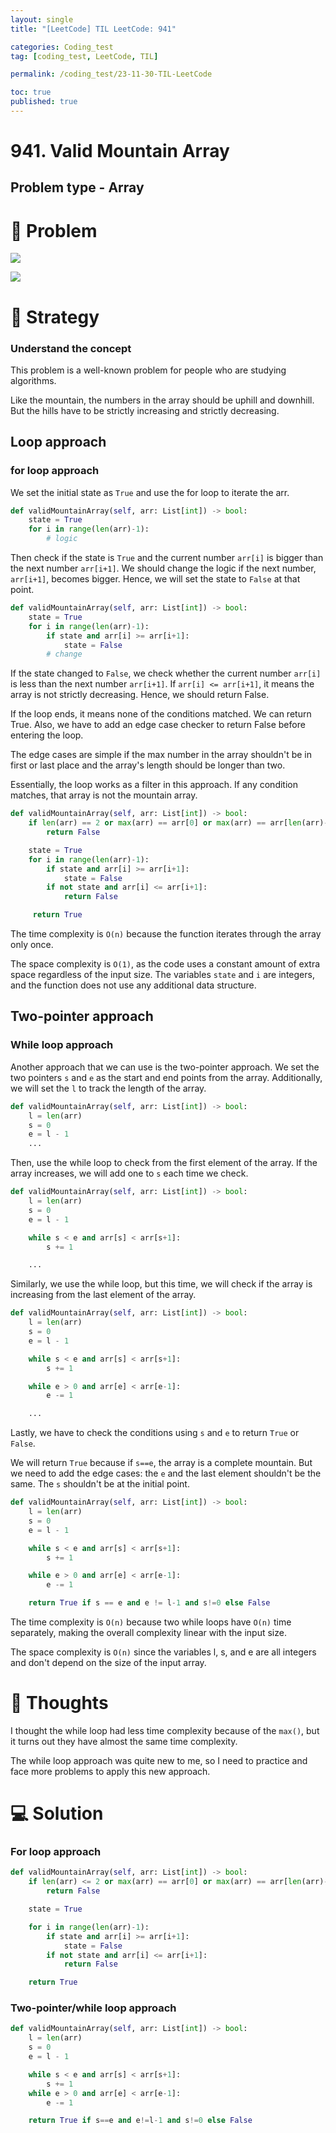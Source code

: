 ```yaml
---
layout: single
title: "[LeetCode] TIL LeetCode: 941"

categories: Coding_test
tag: [coding_test, LeetCode, TIL]

permalink: /coding_test/23-11-30-TIL-LeetCode

toc: true
published: true
---
```


# 941. Valid Mountain Array

## Problem type - Array

# 🧩 Problem

![](https://velog.velcdn.com/images/devbang/post/9b63e5b9-7a43-4bc9-8ecd-99ef3d68de3d/image.png)

![](https://velog.velcdn.com/images/devbang/post/5d929a29-08d5-4243-b57e-bf33c5fd852f/image.png)

# 🎯 Strategy

### Understand the concept

This problem is a well-known problem for people who are studying algorithms.

Like the mountain, the numbers in the array should be uphill and downhill. But the hills have to be strictly increasing and strictly decreasing.

## Loop approach

### for loop approach

We set the initial state as `True` and use the for loop to iterate the arr.

```python
def validMountainArray(self, arr: List[int]) -> bool:
	state = True
    for i in range(len(arr)-1):
    	# logic
```

Then check if the state is `True` and the current number `arr[i]` is bigger than the next number `arr[i+1]`. We should change the logic if the next number, `arr[i+1]`, becomes bigger. Hence, we will set the state to `False` at that point.

```python
def validMountainArray(self, arr: List[int]) -> bool:
	state = True
    for i in range(len(arr)-1):
    	if state and arr[i] >= arr[i+1]:
        	state = False
        # change
```

If the state changed to `False`, we check whether the current number `arr[i]` is less than the next number `arr[i+1]`. If `arr[i] <= arr[i+1]`, it means the array is not strictly decreasing. Hence, we should return False.

If the loop ends, it means none of the conditions matched. We can return True. Also, we have to add an edge case checker to return False before entering the loop.

The edge cases are simple if the max number in the array shouldn't be in first or last place and the array's length should be longer than two.

Essentially, the loop works as a filter in this approach. If any condition matches, that array is not the mountain array.

```python
def validMountainArray(self, arr: List[int]) -> bool:
	if len(arr) == 2 or max(arr) == arr[0] or max(arr) == arr[len(arr)-1]:
    	return False

	state = True
    for i in range(len(arr)-1):
    	if state and arr[i] >= arr[i+1]:
        	state = False
        if not state and arr[i] <= arr[i+1]:
        	return False

     return True
```

The time complexity is `O(n)` because the function iterates through the array only once.

The space complexity is `O(1)`, as the code uses a constant amount of extra space regardless of the input size. The variables `state` and `i` are integers, and the function does not use any additional data structure.

## Two-pointer approach

### While loop approach

Another approach that we can use is the two-pointer approach. We set the two pointers `s` and `e` as the start and end points from the array. Additionally, we will set the `l` to track the length of the array.

```python
def validMountainArray(self, arr: List[int]) -> bool:
	l = len(arr)
    s = 0
    e = l - 1
    ...
```

Then, use the while loop to check from the first element of the array. If the array increases, we will add one to `s` each time we check.

```python
def validMountainArray(self, arr: List[int]) -> bool:
	l = len(arr)
    s = 0
    e = l - 1

    while s < e and arr[s] < arr[s+1]:
    	s += 1

    ...
```

Similarly, we use the while loop, but this time, we will check if the array is increasing from the last element of the array.

```python
def validMountainArray(self, arr: List[int]) -> bool:
	l = len(arr)
    s = 0
    e = l - 1

    while s < e and arr[s] < arr[s+1]:
    	s += 1

    while e > 0 and arr[e] < arr[e-1]:
    	e -= 1

    ...
```

Lastly, we have to check the conditions using `s` and `e` to return `True` or `False`.

We will return `True` because if `s==e`, the array is a complete mountain. But we need to add the edge cases: the `e` and the last element shouldn't be the same. The `s` shouldn't be at the initial point.

```python
def validMountainArray(self, arr: List[int]) -> bool:
	l = len(arr)
    s = 0
    e = l - 1

    while s < e and arr[s] < arr[s+1]:
    	s += 1

    while e > 0 and arr[e] < arr[e-1]:
    	e -= 1

    return True if s == e and e != l-1 and s!=0 else False
```

The time complexity is `O(n)` because two while loops have `O(n)` time separately, making the overall complexity linear with the input size.

The space complexity is `O(n)` since the variables l, s, and e are all integers and don't depend on the size of the input array.

# 📌 Thoughts

I thought the while loop had less time complexity because of the `max()`, but it turns out they have almost the same time complexity.

The while loop approach was quite new to me, so I need to practice and face more problems to apply this new approach.

# 💻 Solution

### For loop approach

```python
def validMountainArray(self, arr: List[int]) -> bool:
	if len(arr) <= 2 or max(arr) == arr[0] or max(arr) == arr[len(arr)-1]:
    	return False

    state = True

    for i in range(len(arr)-1):
    	if state and arr[i] >= arr[i+1]:
        	state = False
        if not state and arr[i] <= arr[i+1]:
        	return False

    return True
```

### Two-pointer/while loop approach

```python
def validMountainArray(self, arr: List[int]) -> bool:
	l = len(arr)
    s = 0
    e = l - 1

    while s < e and arr[s] < arr[s+1]:
    	s += 1
    while e > 0 and arr[e] < arr[e-1]:
    	e -= 1

    return True if s==e and e!=l-1 and s!=0 else False
```
